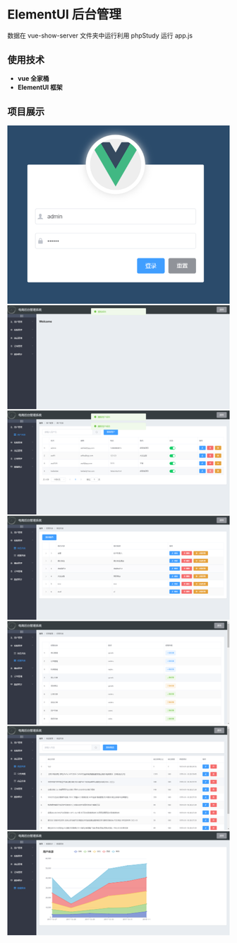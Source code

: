 # ElementUI 后台管理

数据在 vue-show-server 文件夹中运行利用 phpStudy 运行 app.js

## 使用技术

- **vue 全家桶**
- **ElementUI 框架**

## 项目展示

![](./%E9%A1%B9%E7%9B%AE%E9%A2%84%E8%A7%88%E5%9B%BE/1.png)
![](./%E9%A1%B9%E7%9B%AE%E9%A2%84%E8%A7%88%E5%9B%BE/2.png)
![](./%E9%A1%B9%E7%9B%AE%E9%A2%84%E8%A7%88%E5%9B%BE/3.png)
![](./%E9%A1%B9%E7%9B%AE%E9%A2%84%E8%A7%88%E5%9B%BE/4.png)
![](./%E9%A1%B9%E7%9B%AE%E9%A2%84%E8%A7%88%E5%9B%BE/5.png)
![](./%E9%A1%B9%E7%9B%AE%E9%A2%84%E8%A7%88%E5%9B%BE/6.png)
![](./%E9%A1%B9%E7%9B%AE%E9%A2%84%E8%A7%88%E5%9B%BE/7.png)
